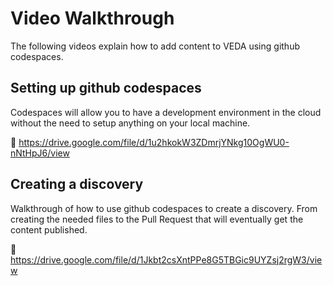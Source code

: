 # Video Walkthrough
The following videos explain how to add content to VEDA using github codespaces.

## Setting up github codespaces

Codespaces will allow you to have a development environment in the cloud without the need to setup anything on your local machine.

🎥 https://drive.google.com/file/d/1u2hkokW3ZDmrjYNkg10OgWU0-nNtHpJ6/view

## Creating a discovery

Walkthrough of how to use github codespaces to create a discovery. From creating the needed files to the Pull Request that will eventually get the content published.

🎥 https://drive.google.com/file/d/1Jkbt2csXntPPe8G5TBGic9UYZsj2rgW3/view